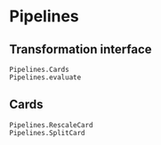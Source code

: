 # Pipelines

## Transformation interface

```@docs
Pipelines.Cards
Pipelines.evaluate
```

## Cards

```@docs
Pipelines.RescaleCard
Pipelines.SplitCard
```